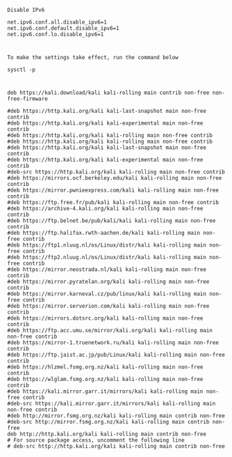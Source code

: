     Disable IPv6    
    
    net.ipv6.conf.all.disable_ipv6=1
    net.ipv6.conf.default.disable_ipv6=1
    net.ipv6.conf.lo.disable_ipv6=1
#
    To make the settings take effect, run the command below

    sysctl -p
#
    deb https://kali.download/kali kali-rolling main contrib non-free non-free-firmware

    #deb https://http.kali.org/kali kali-last-snapshot main non-free contrib
    #deb https://http.kali.org/kali kali-experimental main non-free contrib
    #deb https://http.kali.org/kali kali-rolling main non-free contrib
    #deb https://http.kali.org/kali kali-rolling main non-free contrib
    #deb https://http.kali.org/kali kali-last-snapshot main non-free contrib
    #deb https://http.kali.org/kali kali-experimental main non-free contrib
    #deb-src https://http.kali.org/kali kali-rolling main non-free contrib
    #deb https://mirrors.ocf.berkeley.edu/kali kali-rolling main non-free contrib
    #deb https://mirror.pwnieexpress.com/kali kali-rolling main non-free contrib
    #deb https://ftp.free.fr/pub/kali kali-rolling main non-free contrib
    #deb https://archive-4.kali.org/kali kali-rolling main non-free contrib
    #deb https://ftp.belnet.be/pub/kali/kali kali-rolling main non-free contrib
    #deb https://ftp.halifax.rwth-aachen.de/kali kali-rolling main non-free contrib
    #deb https://ftp1.nluug.nl/os/Linux/distr/kali kali-rolling main non-free contrib
    #deb https://ftp2.nluug.nl/os/Linux/distr/kali kali-rolling main non-free contrib
    #deb https://mirror.neostrada.nl/kali kali-rolling main non-free contrib
    #deb https://mirror.pyratelan.org/kali kali-rolling main non-free contrib
    #deb https://mirror.karneval.cz/pub/linux/kali kali-rolling main non-free contrib
    #deb https://mirror.serverion.com/kali kali-rolling main non-free contrib
    #deb https://mirrors.dotsrc.org/kali kali-rolling main non-free contrib
    #deb https://ftp.acc.umu.se/mirror/kali.org/kali kali-rolling main non-free contrib
    #deb https://mirror-1.truenetwork.ru/kali kali-rolling main non-free contrib
    #deb https://ftp.jaist.ac.jp/pub/Linux/kali kali-rolling main non-free contrib
    #deb https://hlzmel.fsmg.org.nz/kali kali-rolling main non-free contrib
    #deb https://wlglam.fsmg.org.nz/kali kali-rolling main non-free contrib
    #deb https://kali.mirror.garr.it/mirrors/kali kali-rolling main non-free contrib
    #deb-src https://kali.mirror.garr.it/mirrors/kali kali-rolling main non-free contrib
    #deb http://mirror.fsmg.org.nz/kali kali-rolling main contrib non-free
    #deb-src http://mirror.fsmg.org.nz/kali kali-rolling main contrib non-free
    deb http://http.kali.org/kali kali-rolling main contrib non-free
    # For source package access, uncomment the following line
    # deb-src http://http.kali.org/kali kali-rolling main contrib non-free
